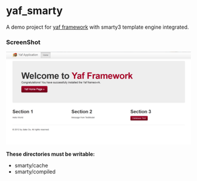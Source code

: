 yaf_smarty
==========

A demo project for [yaf framework](https://github.com/laruence/php-yaf) with smarty3 template engine integrated.

### ScreenShot
![alt text](screenshot.png)

**These directories must be writable:**
* smarty/cache
* smarty/compiled

